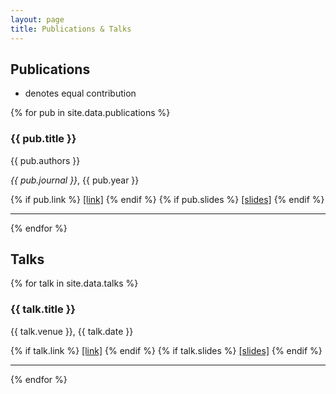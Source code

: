```yaml
---
layout: page
title: Publications & Talks
---
```


## Publications

* denotes equal contribution

{% for pub in site.data.publications %}
  <div class="publication">
    <h3>{{ pub.title }}</h3>
    <p>{{ pub.authors }}</p>
    <p><em>{{ pub.journal }}</em>, {{ pub.year }}</p>
    <p>
      {% if pub.link %}
        <a href="{{ pub.link }}">[link]</a>
      {% endif %}
      {% if pub.slides %}
        <a href="{{ pub.slides }}">[slides]</a>
      {% endif %}
    </p>
  </div>
  <hr>
{% endfor %}

## Talks

{% for talk in site.data.talks %}
  <div class="talk">
    <h3>{{ talk.title }}</h3>
    <p>{{ talk.venue }}, {{ talk.date }}</p>
    <p>
      {% if talk.link %}
        <a href="{{ talk.link }}">[link]</a>
      {% endif %}
      {% if talk.slides %}
        <a href="{{ talk.slides }}">[slides]</a>
      {% endif %}
    </p>
  </div>
  <hr>
{% endfor %}
